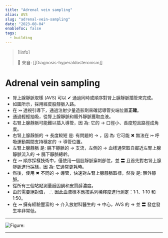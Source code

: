 ```yaml
---
title: "Adrenal vein sampling"
alias: AVS
slug: "adrenal-vein-sampling"
date: "2023-08-04"
enableToc: false
tags:
  - building
---
```


> [!info]
>
> 🌱 來自: [[Diagnosis-hyperaldosteronism]]

# Adrenal vein sampling

- 腎上腺靜脈取樣 (AVS) 可以 ✔ 通過同時或順序對腎上腺靜脈插管來完成。
- 如圖所示，採用經皮股靜脈入路。
- 在 ↣ 透視引導下，通過注射少量造影劑來確認導管尖端位置**正確**。
- 通過輕輕抽吸，從腎上腺靜脈和髂外靜脈獲取血液。
- 右腎上腺靜脈可能難以插入導管，因 為: 它的 → 口徑小、長度短且路徑成角度。
- 右腎上腺靜脈的 → 長度較短 是: 有問題的 → ，因 為: 它可能 ✖ 無法在 ↣ 呼吸運動期間支持穩定的 → 導管位置。
- 左腎上腺靜脈 是: 膈下靜脈的 → 支流，左側的 → 血樣通常取自鄰近左腎上腺靜脈流入的 → 膈下靜脈總幹。
- 在 ↣ 順序採樣技術中，僅使用一個股靜脈穿刺部位，並 〓 且首先對右腎上腺靜脈進行採樣，因 為: 它通常更耗時。
- 然後，使用 ✖ 不同的 → 導管，快速對左腎上腺靜脈取樣，然後 是: 髂外靜脈。
- 從所有三個站點測量醛固酮和皮質醇濃度。
- 由於需要絕對值， ∴ 因此血液樣本應按系列稀釋度進行測定：1:1、1:10 和 1:50。
- 在 ↣ 擁有經驗豐富的 → 介入放射科醫生的 → 中心，AVS 的 → 並 〓 發症發生率非常低。

---

![Figure: ](https://i.imgur.com/939py9I.png)

---
